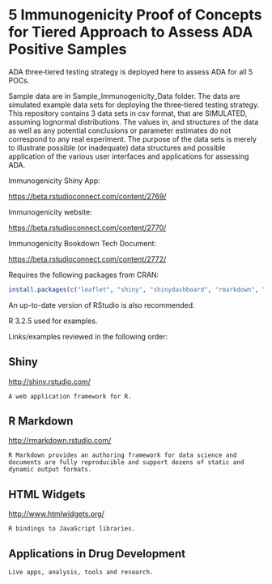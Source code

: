 # 5 Immunogenicity Proof of Concepts for Tiered Approach to Assess ADA Positive Samples

ADA three‐tiered testing strategy is deployed here to assess ADA for all 5 POCs.

Sample data are in Sample_Immunogenicity_Data folder. The data are simulated example data sets for deploying the three‐tiered testing strategy. This repository contains 3 data sets in csv format, that are SIMULATED, assuming lognormal distributions. The values in, and structures of the data as well as any potential conclusions or parameter estimates do not correspond to any real experiment. The purpose of the data sets is merely to illustrate possible (or inadequate) data structures and possible application of the various user interfaces and applications for assessing ADA.

Immunogenicity Shiny App:

https://beta.rstudioconnect.com/content/2769/

Immunogenicity website:

https://beta.rstudioconnect.com/content/2770/

Immunogenicity Bookdown Tech Document:

https://beta.rstudioconnect.com/content/2772/

Requires the following packages from CRAN:

```r
install.packages(c("leaflet", "shiny", "shinydashboard", "rmarkdown", "flex_dashboard", "ggplot2", "plotly", "plyr", "reshape2"))
``` 

An up-to-date version of RStudio is also recommended.

R 3.2.5 used for examples.

Links/examples reviewed in the following order:

## **Shiny**

http://shiny.rstudio.com/

    A web application framework for R.

## **R Markdown**

http://rmarkdown.rstudio.com/
  
    R Markdown provides an authoring framework for data science and documents are fully reproducible and support dozens of static and dynamic output formats.

## **HTML Widgets**

http://www.htmlwidgets.org/

    R bindings to JavaScript libraries.
    
## **Applications in Drug Development**

    Live apps, analysis, tools and research.
